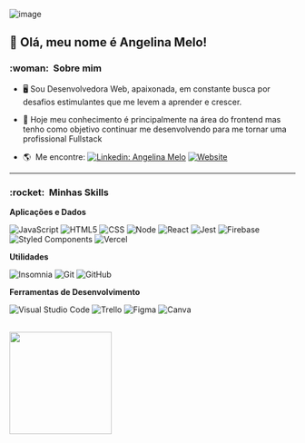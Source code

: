 ![image](https://github.com/ajuliamm/ajuliamm/assets/93016620/783e9415-a52a-490d-97e6-941a5093960e)


## 💛 Olá, meu nome é <strong>Angelina Melo!</strong>

> 

<h3> :woman: &nbsp;Sobre mim </h3>

- 🖥️ Sou Desenvolvedora Web, apaixonada, em constante busca por desafios estimulantes que me levem a aprender e crescer. 
- 💛 Hoje meu conhecimento é principalmente na área do frontend mas tenho como objetivo continuar me desenvolvendo para me tornar uma profissional Fullstack


- :earth_americas: &nbsp;Me encontre: [![Linkedin: Angelina Melo](https://img.shields.io/badge/-Linkedin-blue?style=flat-square&logo=Linkedin&logoColor=white&link=LINK-DO-SEU-LINKEDIN)](https://www.linkedin.com/in/angelinamelo/) [![Website](https://img.shields.io/badge/-Website-333333?style=flat&logo=ESRI&link=LINK-DO-SEU-LINKEDIN)](https://portfolio-angelina-melo.vercel.app/)
---

<h3> :rocket: &nbsp;Minhas Skills </h3>

**Aplicações e Dados**

  ![JavaScript](https://img.shields.io/badge/-JavaScript-333333?style=flat&logo=javascript)
  ![HTML5](https://img.shields.io/badge/-HTML5-333333?style=flat&logo=HTML5)
  ![CSS](https://img.shields.io/badge/-CSS-333333?style=flat&logo=CSS3&logoColor=1572B6)
  ![Node](https://img.shields.io/badge/-Node.js-333333?style=flat&logo=node.js)
  ![React](https://img.shields.io/badge/-React-333333?style=flat&logo=react)
  ![Jest](https://img.shields.io/badge/-Jest-333333?style=flat&logo=jest)
  ![Firebase](https://img.shields.io/badge/-Firebase-333333?style=flat&logo=firebase)
  ![Styled Components](https://img.shields.io/badge/-StyledComponents-333333?style=flat&logo=StyledComponents)
  ![Vercel](https://img.shields.io/badge/-Vercel-333333?style=flat&logo=vercel)

**Utilidades**


  ![Insomnia](https://img.shields.io/badge/-Insomnia-333333?style=flat&logo=insomnia)
  ![Git](https://img.shields.io/badge/-Git-333333?style=flat&logo=git)
  ![GitHub](https://img.shields.io/badge/-GitHub-333333?style=flat&logo=github)
 
**Ferramentas de Desenvolvimento**

  ![Visual Studio Code](https://img.shields.io/badge/-Visual%20Studio%20Code-333333?style=flat&logo=visual-studio-code&logoColor=007ACC)
  ![Trello](https://img.shields.io/badge/-Trello-333333?style=flat&logo=trello&logoColor=007ACC)
  ![Figma](https://img.shields.io/badge/-Figma-333333?style=flat&logo=figma&logoColor=007ACC)
  ![Canva](https://img.shields.io/badge/-Canva-333333?style=flat&logo=canva&logoColor=007ACC)

  <br/>

<a href="https://github.com/ajuliamm">
  <img height="180em" src="https://github-readme-stats.vercel.app/api?username=ajuliamm&theme=dracula&show_icons=true" />
</a>

<br/>

 



